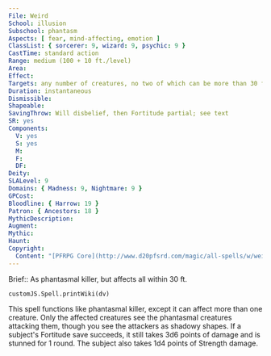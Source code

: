 ```yaml
---
File: Weird
School: illusion
Subschool: phantasm
Aspects: [ fear, mind-affecting, emotion ]
ClassList: { sorcerer: 9, wizard: 9, psychic: 9 }
CastTime: standard action
Range: medium (100 + 10 ft./level)
Area: 
Effect: 
Targets: any number of creatures, no two of which can be more than 30 ft. apart
Duration: instantaneous
Dismissible: 
Shapeable: 
SavingThrow: Will disbelief, then Fortitude partial; see text
SR: yes
Components:
  V: yes
  S: yes
  M: 
  F: 
  DF: 
Deity: 
SLALevel: 9
Domains: { Madness: 9, Nightmare: 9 }
GPCost: 
Bloodline: { Harrow: 19 }
Patron: { Ancestors: 18 }
MythicDescription: 
Augment: 
Mythic: 
Haunt: 
Copyright:
  Content: "[PFRPG Core](http://www.d20pfsrd.com/magic/all-spells/w/weird)"
---
```

Brief:: As phantasmal killer, but affects all within 30 ft.

```dataviewjs
customJS.Spell.printWiki(dv)
```

This spell functions like phantasmal killer, except it can affect more than one creature. Only the affected creatures see the phantasmal creatures attacking them, though you see the attackers as shadowy shapes.  If a subject's Fortitude save succeeds, it still takes 3d6 points of damage and is stunned for 1 round. The subject also takes 1d4 points of Strength damage.
